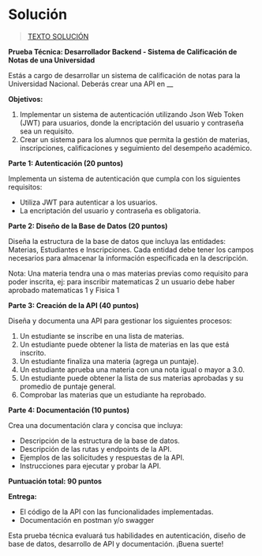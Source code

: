 # Solución 

> [ TEXTO SOLUCIÓN ](/backend/readme.md)

**Prueba Técnica: Desarrollador Backend - Sistema de Calificación de Notas de una Universidad**

Estás a cargo de desarrollar un sistema de calificación de notas para la Universidad Nacional. Deberás crear una API en __

**Objetivos:**

1. Implementar un sistema de autenticación utilizando Json Web Token (JWT) para usuarios, donde la encriptación del usuario y contraseña sea un requisito.
2. Crear un sistema para los alumnos que permita la gestión de materias, inscripciones, calificaciones y seguimiento del desempeño académico.

**Parte 1: Autenticación (20 puntos)**

Implementa un sistema de autenticación que cumpla con los siguientes requisitos:

- Utiliza JWT para autenticar a los usuarios.
- La encriptación del usuario y contraseña es obligatoria.

**Parte 2: Diseño de la Base de Datos (20 puntos)**

Diseña la estructura de la base de datos que incluya las entidades: Materias, Estudiantes e Inscripciones. Cada entidad debe tener los campos necesarios para almacenar la información especificada en la descripción.

Nota: Una materia tendra una o mas materias previas como requisito para poder inscrita, ej: para inscribir matematicas 2 un usuario debe haber aprobado matematicas 1 y Fisica 1

**Parte 3: Creación de la API (40 puntos)**

Diseña y documenta una API para gestionar los siguientes procesos:

1. Un estudiante se inscribe en una lista de materias.
2. Un estudiante puede obtener la lista de materias en las que está inscrito.
3. Un estudiante finaliza una materia (agrega un puntaje).
4. Un estudiante aprueba una materia con una nota igual o mayor a 3.0.
5. Un estudiante puede obtener la lista de sus materias aprobadas y su promedio de puntaje general.
6. Comprobar las materias que un estudiante ha reprobado.

**Parte 4: Documentación (10 puntos)**

Crea una documentación clara y concisa que incluya:

- Descripción de la estructura de la base de datos.
- Descripción de las rutas y endpoints de la API.
- Ejemplos de las solicitudes y respuestas de la API.
- Instrucciones para ejecutar y probar la API.

**Puntuación total: 90 puntos**

**Entrega:**

- El código de la API con las funcionalidades implementadas.
- Documentación en postman y/o swagger

Esta prueba técnica evaluará tus habilidades en autenticación, diseño de base de datos, desarrollo de API y documentación. ¡Buena suerte! 